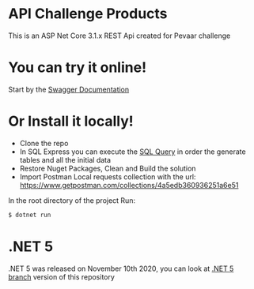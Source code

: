 # API Challenge Products

This is an ASP Net Core 3.1.x REST Api created for Pevaar challenge
# You can try it online!
Start by the [Swagger Documentation](http://juan-api-products.azurewebsites.net/swagger/index.html) 
# Or Install it locally!

  - Clone the repo
  - In SQL Express you can execute the [SQL Query](https://github.com/Shanks97/ChallengeAPIPevaar/blob/master/ChallengeDataObjects/ChallengeQuery.sql) in order the generate tables and all the initial data
  - Restore Nuget Packages, Clean and Build the solution
  - Import Postman Local requests collection with the url: https://www.getpostman.com/collections/4a5edb360936251a6e51

In the root directory of the project
Run:
```sh
$ dotnet run
```

# .NET 5

.NET 5 was released on November 10th 2020, you can look at  [ .NET 5 branch](https://github.com/Shanks97/ChallengeAPIPevaar/tree/Upgrade_NET_5) version of this repository 
